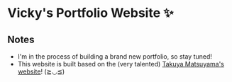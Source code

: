 # Vicky's Portfolio Website ✨

## Notes  
- I'm in the process of building a brand new portfolio, so stay tuned!
- This website is built based on the (very talented) <a href='https://www.craftz.dog/' target='_blank'>Takuya Matsuyama's website</a>! (≧◡≦)

